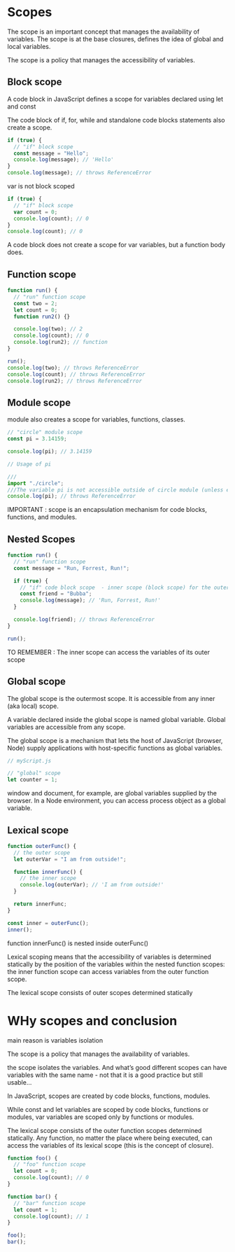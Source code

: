 # Scopes

The scope is an important concept that manages the availability of variables. The scope is at the base closures, defines the idea of global and local variables.

The scope is a policy that manages the accessibility of variables.

## Block scope

A code block in JavaScript defines a scope for variables declared using let and const

The code block of if, for, while and standalone code blocks statements also create a scope.

```js
if (true) {
  // "if" block scope
  const message = "Hello";
  console.log(message); // 'Hello'
}
console.log(message); // throws ReferenceError
```

var is not block scoped

```js
if (true) {
  // "if" block scope
  var count = 0;
  console.log(count); // 0
}
console.log(count); // 0
```

A code block does not create a scope for var variables, but a function body does.

## Function scope

```js
function run() {
  // "run" function scope
  const two = 2;
  let count = 0;
  function run2() {}

  console.log(two); // 2
  console.log(count); // 0
  console.log(run2); // function
}

run();
console.log(two); // throws ReferenceError
console.log(count); // throws ReferenceError
console.log(run2); // throws ReferenceError
```

## Module scope

module also creates a scope for variables, functions, classes.

```js
// "circle" module scope
const pi = 3.14159;

console.log(pi); // 3.14159

// Usage of pi
```

```js
///
import "./circle";
///The variable pi is not accessible outside of circle module (unless explicitly exported using export).
console.log(pi); // throws ReferenceError
```

IMPORTANT : scope is an encapsulation mechanism for code blocks, functions, and modules.

## Nested Scopes

```js
function run() {
  // "run" function scope
  const message = "Run, Forrest, Run!";

  if (true) {
    // "if" code block scope  - inner scope (block scope) for the outer scope (function scope)
    const friend = "Bubba";
    console.log(message); // 'Run, Forrest, Run!'
  }

  console.log(friend); // throws ReferenceError
}

run();
```

TO REMEMBER : The inner scope can access the variables of its outer scope

## Global scope

The global scope is the outermost scope. It is accessible from any inner (aka local) scope.

A variable declared inside the global scope is named global variable. Global variables are accessible from any scope.

The global scope is a mechanism that lets the host of JavaScript (browser, Node) supply applications with host-specific functions as global variables.

```js
// myScript.js

// "global" scope
let counter = 1;
```

window and document, for example, are global variables supplied by the browser. In a Node environment, you can access process object as a global variable.

## Lexical scope

```js
function outerFunc() {
  // the outer scope
  let outerVar = "I am from outside!";

  function innerFunc() {
    // the inner scope
    console.log(outerVar); // 'I am from outside!'
  }

  return innerFunc;
}

const inner = outerFunc();
inner();
```

function innerFunc() is nested inside outerFunc()

Lexical scoping means that the accessibility of variables is determined statically by the position of the variables within the nested function scopes: the inner function scope can access variables from the outer function scope.

The lexical scope consists of outer scopes determined statically

# WHy scopes and conclusion

main reason is variables isolation

The scope is a policy that manages the availability of variables.

the scope isolates the variables. And what’s good different scopes can have variables with the same name - not that it is a good practice but still usable...

In JavaScript, scopes are created by code blocks, functions, modules.

While const and let variables are scoped by code blocks, functions or modules, var variables are scoped only by functions or modules.

The lexical scope consists of the outer function scopes determined statically. Any function, no matter the place where being executed, can access the variables of its lexical scope (this is the concept of closure).

```js
function foo() {
  // "foo" function scope
  let count = 0;
  console.log(count); // 0
}

function bar() {
  // "bar" function scope
  let count = 1;
  console.log(count); // 1
}

foo();
bar();
```
